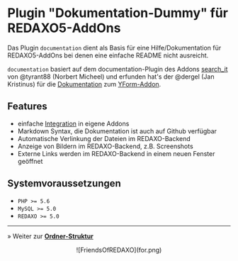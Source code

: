# Plugin "Dokumentation-Dummy" für REDAXO5-AddOns

Das Plugin `documentation` dient als Basis für eine Hilfe/Dokumentation für REDAXO5-AddOns bei denen eine einfache README nicht ausreicht.

`documentation` basiert auf dem documentation-Plugin des Addons [search_it](https://github.com/tyrant88/search_it) von @tyrant88 (Norbert Micheel) und erfunden hat's der @dergel (Jan Kristinus) für die [Dokumentation](https://github.com/yakamara/redaxo_yform_docs) zum [YForm-Addon](https://github.com/yakamara/redaxo_yform).

## Features

- einfache [Integration](howto_copy.md) in eigene Addons
- Markdown Syntax, die Dokumentation ist auch auf Github verfügbar
- Automatische Verlinkung der Dateien im REDAXO-Backend
- Anzeige von Bildern im REDAXO-Backend, z.B. Screenshots
- Externe Links werden im REDAXO-Backend in einem neuen Fenster geöffnet

## Systemvoraussetzungen

* `PHP >= 5.6`
* `MySQL >= 5.0`
* `REDAXO >= 5.0`

---

&raquo; Weiter zur **[Ordner-Struktur](main_folder.md)**

<p style="text-align:center">
![FriendsOfREDAXO](for.png)
</p>
